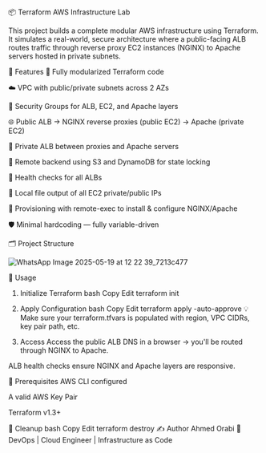 📦 Terraform AWS Infrastructure Lab

This project builds a complete modular AWS infrastructure using Terraform. It simulates a real-world, secure architecture where a public-facing ALB routes traffic through reverse proxy EC2 instances (NGINX) to Apache servers hosted in private subnets.

🔧 Features
🧱 Fully modularized Terraform code

☁️ VPC with public/private subnets across 2 AZs

🔐 Security Groups for ALB, EC2, and Apache layers

🌐 Public ALB → NGINX reverse proxies (public EC2) → Apache (private EC2)

🔄 Private ALB between proxies and Apache servers

📁 Remote backend using S3 and DynamoDB for state locking

🧪 Health checks for all ALBs

📜 Local file output of all EC2 private/public IPs

🔄 Provisioning with remote-exec to install & configure NGINX/Apache

🛡️ Minimal hardcoding — fully variable-driven

🗂️ Project Structure

![WhatsApp Image 2025-05-19 at 12 22 39_7213c477](https://github.com/user-attachments/assets/8eea28d9-d9a4-4974-bd42-c188ecb279c9)


                  
🚀 Usage
1. Initialize Terraform
bash
Copy
Edit
terraform init
2. Apply Configuration
bash
Copy
Edit
terraform apply -auto-approve
💡 Make sure your terraform.tfvars is populated with region, VPC CIDRs, key pair path, etc.

3. Access
Access the public ALB DNS in a browser → you'll be routed through NGINX to Apache.

ALB health checks ensure NGINX and Apache layers are responsive.

🔐 Prerequisites
AWS CLI configured

A valid AWS Key Pair

Terraform v1.3+

🧼 Cleanup
bash
Copy
Edit
terraform destroy
✍️ Author
Ahmed Orabi
💼 DevOps | Cloud Engineer | Infrastructure as Code
